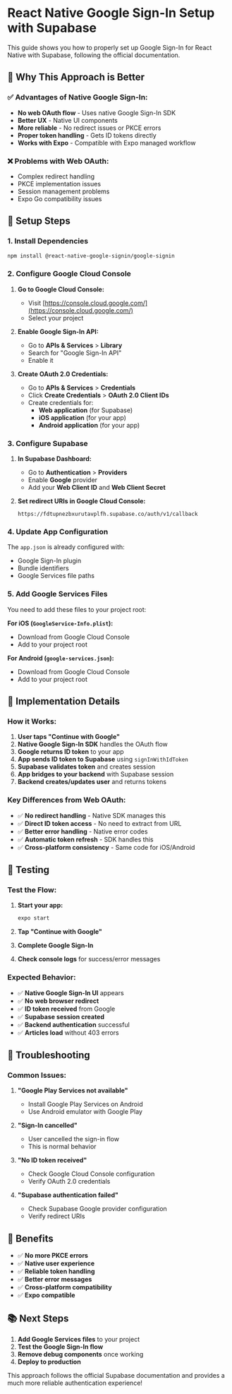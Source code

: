 # React Native Google Sign-In Setup with Supabase

This guide shows you how to properly set up Google Sign-In for React Native with Supabase, following the official documentation.

## 🎯 Why This Approach is Better

### ✅ **Advantages of Native Google Sign-In:**
- **No web OAuth flow** - Uses native Google Sign-In SDK
- **Better UX** - Native UI components
- **More reliable** - No redirect issues or PKCE errors
- **Proper token handling** - Gets ID tokens directly
- **Works with Expo** - Compatible with Expo managed workflow

### ❌ **Problems with Web OAuth:**
- Complex redirect handling
- PKCE implementation issues
- Session management problems
- Expo Go compatibility issues

## 🚀 Setup Steps

### 1. Install Dependencies

```bash
npm install @react-native-google-signin/google-signin
```

### 2. Configure Google Cloud Console

1. **Go to Google Cloud Console:**
   - Visit [https://console.cloud.google.com/](https://console.cloud.google.com/)
   - Select your project

2. **Enable Google Sign-In API:**
   - Go to **APIs & Services** > **Library**
   - Search for "Google Sign-In API"
   - Enable it

3. **Create OAuth 2.0 Credentials:**
   - Go to **APIs & Services** > **Credentials**
   - Click **Create Credentials** > **OAuth 2.0 Client IDs**
   - Create credentials for:
     - **Web application** (for Supabase)
     - **iOS application** (for your app)
     - **Android application** (for your app)

### 3. Configure Supabase

1. **In Supabase Dashboard:**
   - Go to **Authentication** > **Providers**
   - Enable **Google** provider
   - Add your **Web Client ID** and **Web Client Secret**

2. **Set redirect URIs in Google Cloud Console:**
   ```
   https://fdtupnezbxurutavplfh.supabase.co/auth/v1/callback
   ```

### 4. Update App Configuration

The `app.json` is already configured with:
- Google Sign-In plugin
- Bundle identifiers
- Google Services file paths

### 5. Add Google Services Files

You need to add these files to your project root:

**For iOS (`GoogleService-Info.plist`):**
- Download from Google Cloud Console
- Add to your project root

**For Android (`google-services.json`):**
- Download from Google Cloud Console
- Add to your project root

## 🔧 Implementation Details

### **How it Works:**

1. **User taps "Continue with Google"**
2. **Native Google Sign-In SDK** handles the OAuth flow
3. **Google returns ID token** to your app
4. **App sends ID token to Supabase** using `signInWithIdToken`
5. **Supabase validates token** and creates session
6. **App bridges to your backend** with Supabase session
7. **Backend creates/updates user** and returns tokens

### **Key Differences from Web OAuth:**

- ✅ **No redirect handling** - Native SDK manages this
- ✅ **Direct ID token access** - No need to extract from URL
- ✅ **Better error handling** - Native error codes
- ✅ **Automatic token refresh** - SDK handles this
- ✅ **Cross-platform consistency** - Same code for iOS/Android

## 📱 Testing

### **Test the Flow:**

1. **Start your app:**
   ```bash
   expo start
   ```

2. **Tap "Continue with Google"**
3. **Complete Google Sign-In**
4. **Check console logs** for success/error messages

### **Expected Behavior:**

- ✅ **Native Google Sign-In UI** appears
- ✅ **No web browser redirect**
- ✅ **ID token received** from Google
- ✅ **Supabase session created**
- ✅ **Backend authentication** successful
- ✅ **Articles load** without 403 errors

## 🚨 Troubleshooting

### **Common Issues:**

1. **"Google Play Services not available"**
   - Install Google Play Services on Android
   - Use Android emulator with Google Play

2. **"Sign-In cancelled"**
   - User cancelled the sign-in flow
   - This is normal behavior

3. **"No ID token received"**
   - Check Google Cloud Console configuration
   - Verify OAuth 2.0 credentials

4. **"Supabase authentication failed"**
   - Check Supabase Google provider configuration
   - Verify redirect URIs

## 🎯 Benefits

- ✅ **No more PKCE errors**
- ✅ **Native user experience**
- ✅ **Reliable token handling**
- ✅ **Better error messages**
- ✅ **Cross-platform compatibility**
- ✅ **Expo compatible**

## 📚 Next Steps

1. **Add Google Services files** to your project
2. **Test the Google Sign-In flow**
3. **Remove debug components** once working
4. **Deploy to production**

This approach follows the official Supabase documentation and provides a much more reliable authentication experience! 